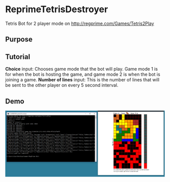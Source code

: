 # ReprimeTetrisDestroyer
Tetris Bot for 2 player mode on http://regprime.com/Games/Tetris2Play

## Purpose

## Tutorial
**Choice** input: Chooses game mode that the bot will play. Game mode 1 is for when the bot is hosting the game, and game mode 2 is when the bot is joining a game. 
**Number of lines** input: This is the number of lines that will be sent to the other player on every 5 second interval. 

## Demo
![Alt Text](https://github.com/AlanChen4/ReprimeTetrisDestroyer/blob/master/info/demo.PNG)
